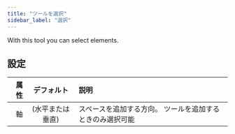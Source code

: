 ```yaml
---
title: "ツールを選択"
sidebar_label: "選択"
---
```



With this tool you can select elements.

## 設定

| 属性 |   デフォルト   | 説明                            |
| --:|:---------:|:----------------------------- |
|  軸 | (水平または垂直) | スペースを追加する方向。 ツールを追加するときのみ選択可能 |
